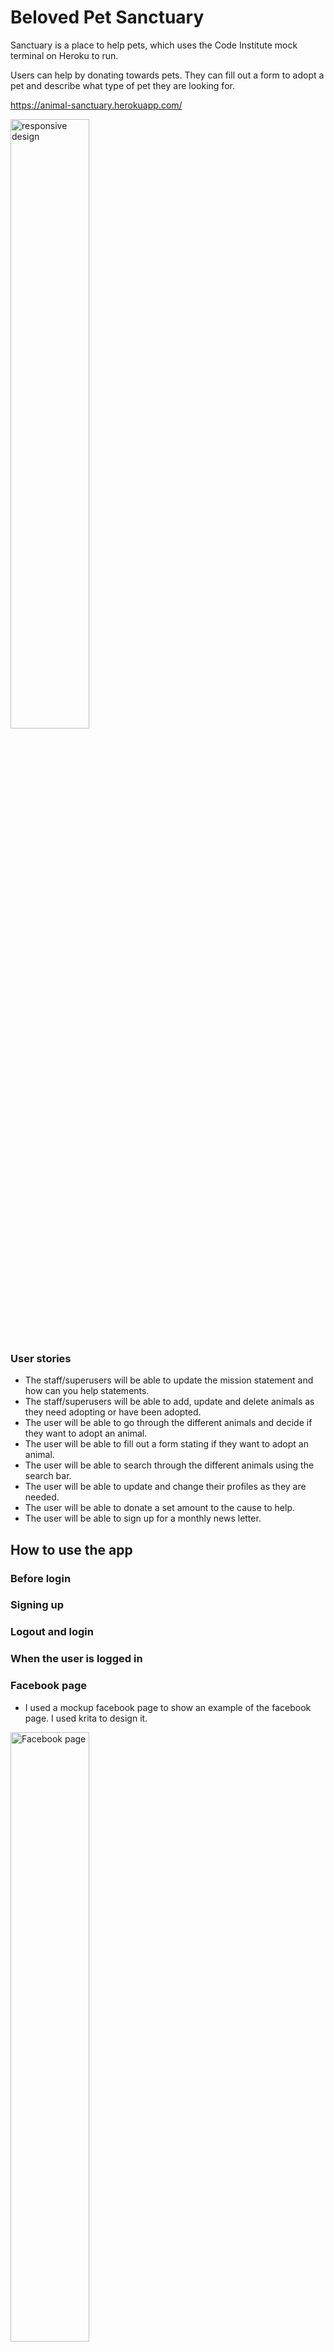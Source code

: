 # Beloved Pet Sanctuary
Sanctuary is a place to help pets, which uses the Code Institute mock terminal on Heroku to run. 

Users can help by donating towards pets. They can fill out a form to adopt a pet and describe
what type of pet they are looking for.

https://animal-sanctuary.herokuapp.com/

<img src="https://user-images.githubusercontent.com/98415901/223212804-fc436b06-0840-4a50-a8a8-d38cd3bb94f3.JPG" width=50% alt="responsive design">

### User stories
 * The staff/superusers will be able to update the mission statement and how can you help statements. 
 * The staff/superusers will be able to add, update and delete animals as they need adopting or have been adopted.
 * The user will be able to go through the different animals and decide if they want to adopt an animal.
 * The user will be able to fill out a form stating if they want to adopt an animal.
 * The user will be able to search through the different animals using the search bar.
 * The user will be able to update and change their profiles as they are needed. 
 * The user will be able to donate a set amount to the cause to help. 
 * The user will be able to sign up for a monthly news letter.


## How to use the app
### Before login


### Signing up

 
### Logout and login


### When the user is logged in 

### Facebook page
 * I used a mockup facebook page to show an example of the facebook page. I used krita to design it. 

<img src="https://user-images.githubusercontent.com/98415901/223216941-8b73df80-a57e-455a-bad4-f6f7b0c4be43.jpg" width=50% alt="Facebook page">

### Mailchimp
 * Used pop up link to link mailchimp to the website.
<img src="https://user-images.githubusercontent.com/98415901/223217264-629c6298-167b-48eb-a0e5-36920065b4e4.JPG" width=50% alt="Facebook page">

<img src="https://user-images.githubusercontent.com/98415901/223217350-757aec05-cae1-4d44-a292-2669729e9685.JPG" width=50% alt="Facebook page">

## Features

 ## Testing
 
 ### User story testing
 * The staff/superusers are able to update the mission statement and how can you help statements by logging in and clicking on the edit the statement link, which will take them to a new page where they can update the user story. 
 * The staff/superusers are able to add a new animal by going to the add me link in animals, update the animals by clicking on the know more link where they will then find a edit or delete button, which will take them to another page..
 * The user are able to go through the different animals and decide if they want to adopt an animal by clicking on the animal link.
 * The user are able to fill out a form stating if they want to adopt an animal, by clicking on the adoption link, logging in and filling out the form. This will send an email to the staff members.
 * The user are able to search through the different animals using the search bar at the top in the navbar.
 * The user are able to update and change their profiles by logging in clicking on profile and updating what is needed, then clicking Update Information to save the changes. 
 * The users are able to donate a set amount by clicking on donation and choosing what they want to donate. This will then take them to another page where they can fill in their card details, if successful it takes them to a thank you page. 
 * The user are able to sign up for a monthly news letter by clicking on the pop up and filling in their email.



## Bugs
### Solved Bugs
 
 
### Remaining Bugs


### Validator Testing


## Deployment
This project was deployed early using Code Institute's mock terminal for Heroku
 #### Steps for early deployment:
  * Start by making a database using ElephantSQL. 
  * Then create a new Heroku app. 
  * Click on settings and Go to Convig Vars
  * Set Key to Port and Value to 8000. 
  * Then add my SECRET_KEY - same SECRET_KEY used on env.py
  * Add Stripe_secret_key and stripe_public_key to convig vars.
  * Then add DISABLE_COLLECTSTATIC for early deployment
  * Click on Deploy at top of page. 
  * Change Deployment method to GitHub. 
  * Connect to GitHub and add repository recipe. 
  * Check if manual deploy is on main otherwise set to main. 
  * Click on Deploy Branch
 #### Steps for final deployment:
  * Change Debug to False
  * git add . git commit -m and git push your code to github
  * Click on settings and Go to Convig Vars
  * Remove Disable_collectstatic
  * Go to Deploy at the top of your page. 
  * Once in Deploy go to the bottom and click on Deploy Branch. 
  * View you build log. 
  * Once the app has launched wait 30 seconds and open your app. 

## Credits
 * Code institute for the deployment terminal
 * Code institute Hello Django and Boutique Ado. 
 * https://docs.djangoproject.com
 * https://ordinarycoders.com/blog/article/django-messages-framework
 * https://learn.microsoft.com/en-us/aspnet/web-api/overview/testing-and-debugging/unit-testing-controllers-in-web-api
 * https://docs.djangoproject.com
 * https://learn.microsoft.com/en-us/aspnet/web-api/overview/testing-and-debugging/unit-testing-controllers-in-web-api
 * https://simpleisbetterthancomplex.com/tutorial/2016/08/03/how-to-paginate-with-django.html
 * https://getbootstrap.com/docs/5.2/getting-started/introduction/
 * Dom Vacchiano - Django tutorial for beginners/Django full stack
 * Images from https://unsplash.com/, pixabay.com, stock.adobe.com
 * Slackoverflow for css animation of messages
 * Followed clevertechie to update navbar. 
 * Used django-phonenumber-field.readthedocs.io
 * To do the stripe I followed dennis Ivy, Boutique Ado, Pretty Printed and Django road.
